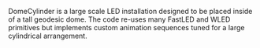 DomeCylinder is a large scale LED installation designed to be placed inside of a tall geodesic dome.  The code re-uses many FastLED and WLED primitives but implements custom animation sequences tuned for a large cylindrical arrangement.
